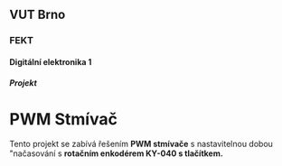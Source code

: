 ## VUT Brno
### FEKT
#### Digitální elektronika 1
##### Projekt
PWM Stmívač
======



Tento projekt se zabívá řešením **PWM stmívače** s nastavitelnou dobou "načasování s **rotačním enkodérem KY-040 s tlačítkem.**
                                 
